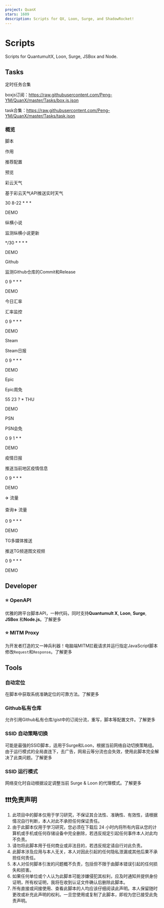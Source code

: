 ```yaml
---
project: QuanX
stars: 1609
description: Scripts for QX, Loon, Surge, and ShadowRocket!
---
```


Scripts
=======

Scripts for QuantumultX, Loon, Surge, JSBox and Node.

Tasks
-----

定时任务合集

boxjs订阅：https://raw.githubusercontent.com/Peng-YM/QuanX/master/Tasks/box.js.json

task合集：https://raw.githubusercontent.com/Peng-YM/QuanX/master/Tasks/task.json

### 概览

脚本

作用

推荐配置

预览

彩云天气

基于彩云天气API推送实时天气

30 8-22 \* \* \*

DEMO

纵横小说

监测纵横小说更新

\*/30 \* \* \* \*

DEMO

Github

监测Github仓库的Commit和Release

0 9 \* \* \*

DEMO

今日汇率

汇率监控

0 9 \* \* \*

DEMO

Steam

Steam日报

0 9 \* \* \*

DEMO

Epic

Epic周免

55 23 ? \* THU

DEMO

PSN

PSN会免

0 9 1 \* \*

DEMO

疫情日报

推送当前地区疫情信息

0 9 \* \* \*

DEMO

✈️ 流量

查询✈️ 流量

0 9 \* \* \*

DEMO

TG多媒体推送

推送TG频道图文视频

0 9 \* \* \*

DEMO

Developer
---------

### ⭐️ OpenAPI

优雅的跨平台脚本API，一种代码，同时支持**Quantumult X**, **Loon**, **Surge**, **JSBox** 和**Node.js**。了解更多

### ⭐️ MITM Proxy

为开发者打造的又一神兵利器！电脑端MITM拦截请求并运行指定JavaScript脚本修改`Request`和`Response`。了解更多

Tools
-----

### 自动定位

在脚本中获取系统准确定位的可靠方法。了解更多

### Github私有仓库

允许引用Github私有仓库/gist中的订阅分流，重写，脚本等配置文件。了解更多

### SSID 自动策略切换

可能是最强的SSID脚本，适用于Surge和Loon，根据当前网络自动切换策略组。由于运行模式的全局直连下，去广告，网易云等分流也会失效，使用此脚本完全解决了此类问题。了解更多

### SSID 运行模式

网络变化时自动根据设定调整当前 Surge & Loon 的代理模式。了解更多

❗❗❗免责声明
-------

1.  此项目中的脚本仅用于学习研究，不保证其合法性、准确性、有效性，请根据情况自行判断，本人对此不承担任何保证责任。
2.  由于此脚本仅用于学习研究，您必须在下载后 24 小时内将所有内容从您的计算机或手机或任何存储设备中完全删除，若违反规定引起任何事件本人对此均不负责。
3.  请勿将此脚本用于任何商业或非法目的，若违反规定请自行对此负责。
4.  此脚本涉及应用与本人无关，本人对因此引起的任何隐私泄漏或其他后果不承担任何责任。
5.  本人对任何脚本引发的问题概不负责，包括但不限于由脚本错误引起的任何损失和损害。
6.  如果任何单位或个人认为此脚本可能涉嫌侵犯其权利，应及时通知并提供身份证明，所有权证明，我将在收到认证文件确认后删除此脚本。
7.  所有直接或间接使用、查看此脚本的人均应该仔细阅读此声明。本人保留随时更改或补充此声明的权利。一旦您使用或复制了此脚本，即视为您已接受此免责声明。

